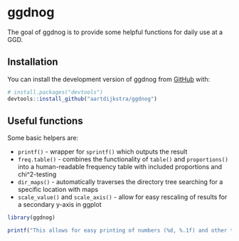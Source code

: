 # ggdnog

<!-- badges: start -->
<!-- badges: end -->

The goal of ggdnog is to provide some helpful functions for daily use at a GGD.

## Installation

You can install the development version of ggdnog from [GitHub](https://github.com/) with:

``` r
# install.packages("devtools")
devtools::install_github("aartdijkstra/ggdnog")
```

## Useful functions

Some basic helpers are:
- `printf()` - wrapper for `sprintf()` which outputs the result
- `freq.table()` - combines the functionality of `table()` and `proportions()` into a human-readable frequency table with included proportions and chi^2-testing
- `dir_maps()` - automatically traverses the directory tree searching for a specific location with maps
- `scale_value()` and `scale_axis()` - allow for easy rescaling of results for a secondary y-axis in ggplot


``` r
library(ggdnog)

printf("This allows for easy printing of numbers (%d, %.1f) and other types (%s).", 5, 0.24, "like this string")
```

